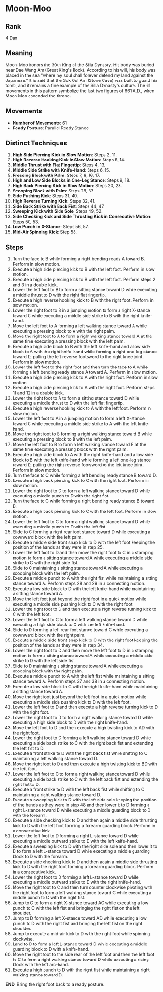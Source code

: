 # Moon-Moo

## Rank

4 Dan

## Meaning

Moon-Moo honors the 30th King of the Silla Dynasty. His body was buried near Dae Wang Am (Great King's Rock). According to his will, his body was placed in the sea "where my soul shall forever defend my land against the Japanese." It is said that the Sok Gul Am (Stone Cave) was built to guard his tomb, and it remains a fine example of the Silla Dynasty's culture. The 61 movements in this pattern symbolize the last two figures of 661 A.D., when Moon Moo ascended the throne.

## Movements

- **Number of Movements**: 61  
- **Ready Posture**: Parallel Ready Stance  

## Distinct Techniques

1. **High Side Piercing Kick in Slow Motion**: Steps 2, 11.
2. **High Reverse Hooking Kick in Slow Motion**: Steps 5, 14.
3. **Middle Thrust with Flat Fingertip**: Steps 4, 13.
4. **Middle Side Strike with Knife-Hand**: Steps 6, 15.
5. **Pressing Block with Palm**: Steps 7, 8, 16, 17.
6. **High and Low Side Blocks in One-Leg Stance**: Steps 9, 18.
7. **High Back Piercing Kick in Slow Motion**: Steps 20, 23.
8. **Scooping Block with Palm**: Steps 28, 37.
9. **Side Pushing Kick**: Steps 31, 40.
10. **High Reverse Turning Kick**: Steps 32, 41.
11. **Side Back Strike with Back Fist**: Steps 44, 47.
12. **Sweeping Kick with Side Sole**: Steps 49, 52.
13. **Side Checking Kick and Side Thrusting Kick in Consecutive Motion**: Steps 50, 53.
14. **Low Punch in X-Stance**: Steps 56, 57.
15. **Mid-Air Spinning Kick**: Step 58.

## Steps

1. Turn the face to B while forming a right bending ready A toward B. Perform in slow motion.
2. Execute a high side piercing kick to B with the left foot. Perform in slow motion.
3. Execute a high side piercing kick to B with the left foot. Perform steps 2 and 3 in a double kick.
4. Lower the left foot to B to form a sitting stance toward D while executing a middle thrust to D with the right flat fingertip.
5. Execute a high reverse hooking kick to B with the right foot. Perform in slow motion.
6. Lower the right foot to B in a jumping motion to form a right X-stance toward C while executing a middle side strike to B with the right knife-hand.
7. Move the left foot to A forming a left walking stance toward A while executing a pressing block to A with the right palm.
8. Move the right foot to A to form a right walking stance toward A at the same time executing a pressing block with the left palm.
9. Execute a high side block to B with the left knife-hand and a low side block to A with the right knife-hand while forming a right one-leg stance toward D, pulling the left reverse footsword to the right knee joint. Perform in slow motion.
10. Lower the left foot to the right foot and then turn the face to A while forming a left bending ready stance A toward A. Perform in slow motion.
11. Execute a high side piercing kick to A with the right foot. Perform in slow motion.
12. Execute a high side piercing kick to A with the right foot. Perform steps 11 and 12 in a double kick.
13. Lower the right foot to A to form a sitting stance toward D while executing a middle thrust to D with the left flat fingertip.
14. Execute a high reverse hooking kick to A with the left foot. Perform in slow motion.
15. Lower the left foot to A in a jumping motion to form a left X-stance toward C while executing a middle side strike to A with the left knife-hand.
16. Move the right foot to B forming a right walking stance toward B while executing a pressing block to B with the left palm.
17. Move the left foot to B to form a left walking stance toward B at the same time executing a pressing block with the right palm.
18. Execute a high side block to A with the right knife-hand and a low side block to B with the left knife-hand while forming a left one-leg stance toward D, pulling the right reverse footsword to the left knee joint. Perform in slow motion.
19. Turn the face to C while forming a left bending ready stance B toward D.
20. Execute a high back piercing kick to C with the right foot. Perform in slow motion.
21. Lower the right foot to C to form a left walking stance toward D while executing a middle punch to D with the right fist.
22. Turn the face to C while forming a right bending ready stance B toward D.
23. Execute a high back piercing kick to C with the left foot. Perform in slow motion.
24. Lower the left foot to C to form a right walking stance toward D while executing a middle punch to D with the left fist.
25. Slide to C forming a right rear foot stance toward D while executing a downward block with the left palm.
26. Execute a middle side front snap kick to D with the left foot keeping the position of the hands as they were in step 25.
27. Lower the left foot to D and then move the right foot to C in a stamping motion to form a sitting stance toward A while executing a middle side strike to C with the right side fist.
28. Slide to C maintaining a sitting stance toward A while executing a scooping block with the left palm.
29. Execute a middle punch to A with the right fist while maintaining a sitting stance toward A. Perform steps 28 and 29 in a connecting motion.
30. Execute a low side block to D with the left knife-hand while maintaining a sitting stance toward A.
31. Move the left foot just beyond the right foot in a quick motion while executing a middle side pushing kick to C with the right foot.
32. Lower the right foot to C and then execute a high reverse turning kick to C with the left foot.
33. Lower the left foot to C to form a left walking stance toward C while executing a high side block to C with the left knife-hand.
34. Slide to D forming a left rear foot stance toward C while executing a downward block with the right palm.
35. Execute a middle side front snap kick to C with the right foot keeping the position of the hands as they were in step 34.
36. Lower the right foot to C and then move the left foot to D in a stamping motion to form a sitting stance toward A while executing a middle side strike to D with the left side fist.
37. Slide to D maintaining a sitting stance toward A while executing a scooping block with the right palm.
38. Execute a middle punch to A with the left fist while maintaining a sitting stance toward A. Perform steps 37 and 38 in a connecting motion.
39. Execute a low side block to C with the right knife-hand while maintaining a sitting stance toward A.
40. Move the right foot just beyond the left foot in a quick motion while executing a middle side pushing kick to D with the left foot.
41. Lower the left foot to D and then execute a high reverse turning kick to D with the right foot.
42. Lower the right foot to D to form a right walking stance toward D while executing a high side block to D with the right knife-hand.
43. Move the left foot to D and then execute a high twisting kick to AD with the right foot.
44. Lower the right foot to C forming a left walking stance toward D while executing a side back strike to C with the right back fist and extending the left fist to D.
45. Execute a front strike to D with the right back fist while shifting to C maintaining a left walking stance toward D.
46. Move the right foot to D and then execute a high twisting kick to BD with the left foot.
47. Lower the left foot to C to form a right walking stance toward D while executing a side back strike to C with the left back fist and extending the right fist to D.
48. Execute a front strike to D with the left back fist while shifting to C maintaining a right walking stance toward D.
49. Execute a sweeping kick to D with the left side sole keeping the position of the hands as they were in step 48 and then lower it to D forming a right L-stance toward D while executing a middle guarding block to D with the forearm.
50. Execute a side checking kick to D and then again a middle side thrusting kick to D with the left foot forming a forearm guarding block. Perform in a consecutive kick.
51. Lower the left foot to D forming a right L-stance toward D while executing a middle outward strike to D with the left knife-hand.
52. Execute a sweeping kick to D with the right side sole and then lower it to D to form a left L-stance toward D while executing a middle guarding block to D with the forearm.
53. Execute a side checking kick to D and then again a middle side thrusting kick to D with the right foot forming a forearm guarding block. Perform in a consecutive kick.
54. Lower the right foot to D forming a left L-stance toward D while executing a middle outward strike to D with the right knife-hand.
55. Move the right foot to C and then turn counter clockwise pivoting with the right foot to form a left walking stance toward C while executing a middle punch to C with the right fist.  
56. Jump to C to form a right X-stance toward AC while executing a low punch to C with the left fist and bringing the right fist on the left shoulder.  
57. Jump to D forming a left X-stance toward AD while executing a low punch to D with the right fist and bringing the left fist on the right shoulder.  
58. Jump to execute a mid-air kick to D with the right foot while spinning clockwise.  
59. Land to D to form a left L-stance toward D while executing a middle guarding block to D with a knife-hand.  
60. Move the right foot to the side rear of the left foot and then the left foot to C to form a right walking stance toward D while executing a rising block with the left arc-hand.  
61. Execute a high punch to D with the right fist while maintaining a right walking stance toward D.  

**END**: Bring the right foot back to a ready posture.
